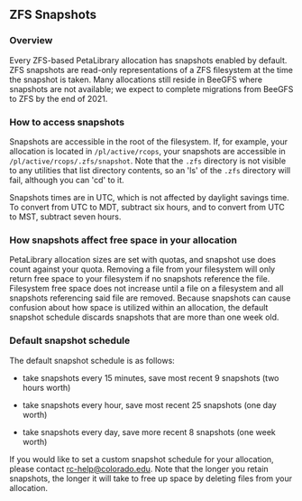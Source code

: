 ## ZFS Snapshots

### Overview

Every ZFS-based PetaLibrary allocation has snapshots enabled by default.
ZFS snapshots are read-only representations of a ZFS filesystem at the
time the snapshot is taken. Many allocations still reside in BeeGFS where
snapshots are not available; we expect to complete migrations from BeeGFS
to ZFS by the end of 2021.

### How to access snapshots

Snapshots are accessible in the root of the filesystem. If, for example,
your allocation is located in `/pl/active/rcops`, your snapshots are
accessible in `/pl/active/rcops/.zfs/snapshot`. Note that the `.zfs` directory
is not visible to any utilities that list directory contents, so an 'ls'
of the `.zfs` directory will fail, although you can 'cd' to it.

Snapshots times are in UTC, which is not affected by daylight savings
time. To convert from UTC to MDT, subtract six hours, and to convert
from UTC to MST, subtract seven hours.

### How snapshots affect free space in your allocation

PetaLibrary allocation sizes are set with quotas, and snapshot use does
count against your quota. Removing a file from your filesystem will
only return free space to your filesystem if no snapshots reference the
file. Filesystem free space does not increase until a file on a filesystem
and all snapshots referencing said file are removed. Because snapshots
can cause confusion about how space is utilized within an allocation,
the default snapshot schedule discards snapshots that are more than one
week old.

### Default snapshot schedule

The default snapshot schedule is as follows:

 - take snapshots every 15 minutes, save most recent 9 snapshots (two
   hours worth)

 - take snapshots every hour, save most recent 25 snapshots (one day
   worth)

 - take snapshots every day, save more recent 8 snapshots (one week worth)

If you would like to set a custom snapshot schedule for your allocation,
please contact rc-help@colorado.edu. Note that the longer you retain
snapshots, the longer it will take to free up space by deleting files
from your allocation.

